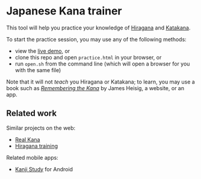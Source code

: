 # Japanese Kana trainer

This tool will help you practice your knowledge of
[Hiragana](https://en.wikipedia.org/wiki/Hiragana) and
[Katakana](https://en.wikipedia.org/wiki/Katakana).

To start the practice session, you may use any of the following methods:

* view the [live demo](https://mbrukman.github.io/polyglot/lang/ja/kana/practice.html), or
* clone this repo and open `practice.html` in your browser, or
* run `open.sh` from the command line (which will open a browser for you with
  the same file)

Note that it will not _teach_ you Hiragana or Katakana; to learn, you may use a
book such as [_Remembering the
Kana_](https://en.wikipedia.org/wiki/Remembering_the_Kanji_and_Remembering_the_Hanzi#Remembering_the_Kana)
by James Heisig, a website, or an app.

## Related work

Similar projects on the web:

* [Real Kana](https://realkana.com/)
* [Hiragana training](http://hiragana.training/)

Related mobile apps:

* [Kanji Study](https://play.google.com/store/apps/details?id=com.mindtwisted.kanjistudy) for Android
